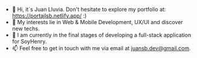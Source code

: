- 👋 Hi, it´s Juan Lluvia.  Don't hesitate to explore my portfolio at: https://portajlsb.netlify.app/  :)
- 👀 My interests lie in Web & Mobile Development, UX/UI and discover new techs.
- 🌱 I am currently in the final stages of developing a full-stack application for SoyHenry.
- 📫 Feel free to get in touch with me via email at juansb.dev@gmail.com.


